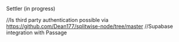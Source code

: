 Settler (in progress)

//Is third party authentication possible via https://github.com/Dean177/splitwise-node/tree/master
//Supabase integration with Passage